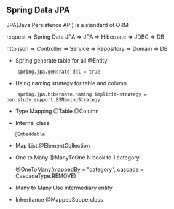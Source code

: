 ## Spring Data JPA 
JPA(Java Persistence API) is a standard of ORM

request => Spring Data JPA => JPA => Hibernate => JDBC => DB


http json => Controller => Service => Repository => Domain => DB



- Spring generate table for all @Entity
```$xslt
    spring.jpa.generate-ddl = true
```

- Using naming strategy for table and column
```
    spring.jpa.hibernate.naming.implicit-strategy = ben.study.support.BSNamingStrategy
```

- Type Mapping
@Table
@Column


- Internal class
```
   @Embeddable
```

- Map List
    @ElementCollection   
    
- One to Many
    @ManyToOne
    N book to 1 category
    
    @OneToMany(mappedBy = "category", cascade = CascadeType.REMOVE) 


- Many to Many
    Use intermediary entity
  
- Inheritance
    @MappedSupperclass
    